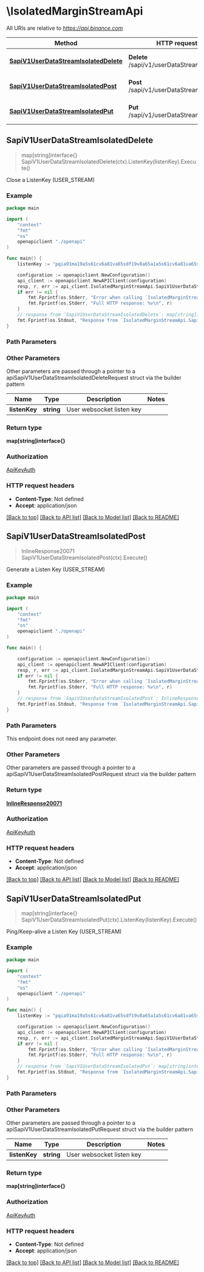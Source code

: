 # \IsolatedMarginStreamApi

All URIs are relative to *https://api.binance.com*

Method | HTTP request | Description
------------- | ------------- | -------------
[**SapiV1UserDataStreamIsolatedDelete**](IsolatedMarginStreamApi.md#SapiV1UserDataStreamIsolatedDelete) | **Delete** /sapi/v1/userDataStream/isolated | Close a ListenKey (USER_STREAM)
[**SapiV1UserDataStreamIsolatedPost**](IsolatedMarginStreamApi.md#SapiV1UserDataStreamIsolatedPost) | **Post** /sapi/v1/userDataStream/isolated | Generate a Listen Key (USER_STREAM)
[**SapiV1UserDataStreamIsolatedPut**](IsolatedMarginStreamApi.md#SapiV1UserDataStreamIsolatedPut) | **Put** /sapi/v1/userDataStream/isolated | Ping/Keep-alive a Listen Key (USER_STREAM)



## SapiV1UserDataStreamIsolatedDelete

> map[string]interface{} SapiV1UserDataStreamIsolatedDelete(ctx).ListenKey(listenKey).Execute()

Close a ListenKey (USER_STREAM)



### Example

```go
package main

import (
    "context"
    "fmt"
    "os"
    openapiclient "./openapi"
)

func main() {
    listenKey := "pqia91ma19a5s61cv6a81va65sdf19v8a65a1a5s61cv6a81va65sdf19v8a65a1" // string | User websocket listen key (optional)

    configuration := openapiclient.NewConfiguration()
    api_client := openapiclient.NewAPIClient(configuration)
    resp, r, err := api_client.IsolatedMarginStreamApi.SapiV1UserDataStreamIsolatedDelete(context.Background()).ListenKey(listenKey).Execute()
    if err != nil {
        fmt.Fprintf(os.Stderr, "Error when calling `IsolatedMarginStreamApi.SapiV1UserDataStreamIsolatedDelete``: %v\n", err)
        fmt.Fprintf(os.Stderr, "Full HTTP response: %v\n", r)
    }
    // response from `SapiV1UserDataStreamIsolatedDelete`: map[string]interface{}
    fmt.Fprintf(os.Stdout, "Response from `IsolatedMarginStreamApi.SapiV1UserDataStreamIsolatedDelete`: %v\n", resp)
}
```

### Path Parameters



### Other Parameters

Other parameters are passed through a pointer to a apiSapiV1UserDataStreamIsolatedDeleteRequest struct via the builder pattern


Name | Type | Description  | Notes
------------- | ------------- | ------------- | -------------
 **listenKey** | **string** | User websocket listen key | 

### Return type

**map[string]interface{}**

### Authorization

[ApiKeyAuth](../README.md#ApiKeyAuth)

### HTTP request headers

- **Content-Type**: Not defined
- **Accept**: application/json

[[Back to top]](#) [[Back to API list]](../README.md#documentation-for-api-endpoints)
[[Back to Model list]](../README.md#documentation-for-models)
[[Back to README]](../README.md)


## SapiV1UserDataStreamIsolatedPost

> InlineResponse20071 SapiV1UserDataStreamIsolatedPost(ctx).Execute()

Generate a Listen Key (USER_STREAM)



### Example

```go
package main

import (
    "context"
    "fmt"
    "os"
    openapiclient "./openapi"
)

func main() {

    configuration := openapiclient.NewConfiguration()
    api_client := openapiclient.NewAPIClient(configuration)
    resp, r, err := api_client.IsolatedMarginStreamApi.SapiV1UserDataStreamIsolatedPost(context.Background()).Execute()
    if err != nil {
        fmt.Fprintf(os.Stderr, "Error when calling `IsolatedMarginStreamApi.SapiV1UserDataStreamIsolatedPost``: %v\n", err)
        fmt.Fprintf(os.Stderr, "Full HTTP response: %v\n", r)
    }
    // response from `SapiV1UserDataStreamIsolatedPost`: InlineResponse20071
    fmt.Fprintf(os.Stdout, "Response from `IsolatedMarginStreamApi.SapiV1UserDataStreamIsolatedPost`: %v\n", resp)
}
```

### Path Parameters

This endpoint does not need any parameter.

### Other Parameters

Other parameters are passed through a pointer to a apiSapiV1UserDataStreamIsolatedPostRequest struct via the builder pattern


### Return type

[**InlineResponse20071**](InlineResponse20071.md)

### Authorization

[ApiKeyAuth](../README.md#ApiKeyAuth)

### HTTP request headers

- **Content-Type**: Not defined
- **Accept**: application/json

[[Back to top]](#) [[Back to API list]](../README.md#documentation-for-api-endpoints)
[[Back to Model list]](../README.md#documentation-for-models)
[[Back to README]](../README.md)


## SapiV1UserDataStreamIsolatedPut

> map[string]interface{} SapiV1UserDataStreamIsolatedPut(ctx).ListenKey(listenKey).Execute()

Ping/Keep-alive a Listen Key (USER_STREAM)



### Example

```go
package main

import (
    "context"
    "fmt"
    "os"
    openapiclient "./openapi"
)

func main() {
    listenKey := "pqia91ma19a5s61cv6a81va65sdf19v8a65a1a5s61cv6a81va65sdf19v8a65a1" // string | User websocket listen key (optional)

    configuration := openapiclient.NewConfiguration()
    api_client := openapiclient.NewAPIClient(configuration)
    resp, r, err := api_client.IsolatedMarginStreamApi.SapiV1UserDataStreamIsolatedPut(context.Background()).ListenKey(listenKey).Execute()
    if err != nil {
        fmt.Fprintf(os.Stderr, "Error when calling `IsolatedMarginStreamApi.SapiV1UserDataStreamIsolatedPut``: %v\n", err)
        fmt.Fprintf(os.Stderr, "Full HTTP response: %v\n", r)
    }
    // response from `SapiV1UserDataStreamIsolatedPut`: map[string]interface{}
    fmt.Fprintf(os.Stdout, "Response from `IsolatedMarginStreamApi.SapiV1UserDataStreamIsolatedPut`: %v\n", resp)
}
```

### Path Parameters



### Other Parameters

Other parameters are passed through a pointer to a apiSapiV1UserDataStreamIsolatedPutRequest struct via the builder pattern


Name | Type | Description  | Notes
------------- | ------------- | ------------- | -------------
 **listenKey** | **string** | User websocket listen key | 

### Return type

**map[string]interface{}**

### Authorization

[ApiKeyAuth](../README.md#ApiKeyAuth)

### HTTP request headers

- **Content-Type**: Not defined
- **Accept**: application/json

[[Back to top]](#) [[Back to API list]](../README.md#documentation-for-api-endpoints)
[[Back to Model list]](../README.md#documentation-for-models)
[[Back to README]](../README.md)

